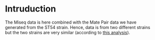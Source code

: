 # Intruduction
The Miseq data is here combined with the Mate Pair data we have generated from the ST54 strain. Hence, data is from two different strains but the two strains are very similar (according to [this analysis](https://github.com/The-Bioinformatics-Group/Skeletonema_marinoi_genome_project/blob/master/test/Anja_Kamps_data/blast_20151016_to_Sm_LESS-BCT-5/identity.3.txt)).
